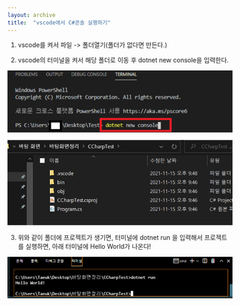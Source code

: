 ```yaml
---
layout: archive
title:  "vscode에서 C#콘솔 실행하기"
---
```


1. vscode를 켜서 파일 -> 폴더열기(폴더가 없다면 만든다.)

2. vscode의 터미널을 켜서 해당 폴더로 이동 후 dotnet new console을 입력한다.

![image](/assets/images/image-20211115223917308.png)

![image-20211115224201288](/assets/images/image-20211115224201288.png)

3. 위와 같이 폴더에 프로젝트가 생기면, 터미널에 dotnet run 을 입력해서 프로젝트를 실행하면, 아래 터미널에 Hello World가 나온다!

![image-20211115224239603](/assets/images/image-20211115224239603.png)

